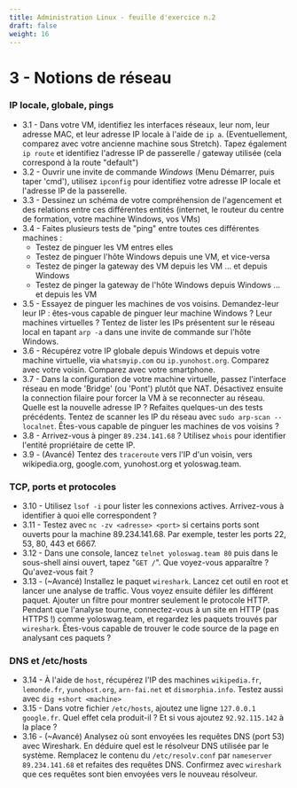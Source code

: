 ```yaml
---
title: Administration Linux - feuille d'exercice n.2
draft: false
weight: 16
---
```


# 3 - Notions de réseau

### IP locale, globale, pings

- 3.1 - Dans votre VM, identifiez les interfaces réseaux, leur nom, leur adresse MAC, et leur adresse IP locale à l'aide de `ip a`. (Eventuellement, comparez avec votre ancienne machine sous Stretch). Tapez également `ip route` et identifiez l'adresse IP de passerelle / gateway utilisée (cela correspond à la route "default")
- 3.2 - Ouvrir une invite de commande _Windows_ (Menu Démarrer, puis taper 'cmd'), utilisez `ipconfig` pour identifiez votre adresse IP locale et l'adresse IP de la passerelle.
- 3.3 - Dessinez un schéma de votre compréhension de l'agencement et des relations entre ces différentes entités (internet, le routeur du centre de formation, votre machine Windows, vos VMs)
- 3.4 - Faites plusieurs tests de "ping" entre toutes ces différentes machines :
  - Testez de pinguer les VM entres elles
  - Testez de pinguer l'hôte Windows depuis une VM, et vice-versa
  - Testez de pinger la gateway des VM depuis les VM ... et depuis Windows
  - Testez de pinger la gateway de l'hôte Windows depuis Windows ... et depuis les VM
- 3.5 - Essayez de pinguer les machines de vos voisins. Demandez-leur leur IP : êtes-vous capable de pinguer leur machine Windows ? Leur machines virtuelles ? Tentez de lister les IPs présentent sur le réseau local en tapant `arp -a` dans une invite de commande sur l'hôte Windows.
- 3.6 - Récupérez votre IP globale depuis Windows et depuis votre machine virtuelle, via `whatsmyip.com` ou `ip.yunohost.org`. Comparez avec votre voisin. Comparez avec votre smartphone.
- 3.7 - Dans la configuration de votre machine virtuelle, passez l'interface réseau en mode 'Bridge' (ou 'Pont') plutôt que NAT. Désactivez ensuite la connection filaire pour forcer la VM à se reconnecter au réseau. Quelle est la nouvelle adresse IP ? Refaites quelques-un des tests précédents. Tentez de scanner les IP du réseau avec `sudo arp-scan --localnet`. Êtes-vous capable de pinguer les machines de vos voisins ?
- 3.8 - Arrivez-vous à pinger `89.234.141.68` ? Utilisez `whois` pour identifier l'entité propriétaire de cette IP.
- 3.9 - (Avancé) Tentez des `traceroute` vers l'IP d'un voisin, vers wikipedia.org, google.com, yunohost.org et yoloswag.team.

### TCP, ports et protocoles

- 3.10 - Utilisez `lsof -i` pour lister les connexions actives. Arrivez-vous à identifier à quoi elle correspondent ?
- 3.11 - Testez avec `nc -zv <adresse> <port>` si certains ports sont ouverts pour la machine 89.234.141.68. Par exemple, tester les ports 22, 53, 80, 443 et 6667.
- 3.12 - Dans une console, lancez `telnet yoloswag.team 80` puis dans le sous-shell ainsi ouvert, tapez "`GET /`". Que voyez-vous apparaître ? Qu'avez-vous fait ?
- 3.13 - (~Avancé) Installez le paquet `wireshark`. Lancez cet outil en root et lancer une analyse de traffic. Vous voyez ensuite défiler les différent paquet. Ajouter un filtre pour montrer seulement le protocole HTTP. Pendant que l'analyse tourne, connectez-vous à un site en HTTP (pas HTTPS !) comme yoloswag.team, et regardez les paquets trouvés par `wireshark`. Êtes-vous capable de trouver le code source de la page en analysant ces paquets ?

### DNS et /etc/hosts

- 3.14 - À l'aide de `host`, récupérez l'IP des machines `wikipedia.fr`, `lemonde.fr`, `yunohost.org`, `arn-fai.net` et `dismorphia.info`. Testez aussi avec `dig +short <machine>`
- 3.15 - Dans votre fichier `/etc/hosts`, ajoutez une ligne `127.0.0.1 google.fr`. Quel effet cela produit-il ? Et si vous ajoutez `92.92.115.142` à la place ?
- 3.16 - (~Avancé) Analysez où sont envoyées les requêtes DNS (port 53) avec Wireshark. En déduire quel est le résolveur DNS utilisée par le système. Remplacez le contenu du `/etc/resolv.conf` par `nameserver 89.234.141.68` et refaites des requêtes DNS. Confirmez avec `wireshark` que ces requêtes sont bien envoyées vers le nouveau résolveur.

<!-- # 4 - Notions de cryptographie

- 4.0 - Installer `gpg` si le programme n'est pas déjà présent
- 4.1 - Générer une clef GPG avec `gpg --full-generate-key`.
- 4.2 - Récupérer la clef GPG du formateur puis l'importer avec `gpg --import <chemin_vers_la_clef>`. S'assurer que la clef a bien été importée avec `gpg --list-key`.
- 4.3 - Écrire un court message pour le formateur dans un fichier (par exemple, 'Je fais du chiffrement !') puis chiffrer ce fichier avec `gpg --encrypt --armor <fichier>`.
- 4.4 - Exportez votre clef publique avec `gpg --armor --export you@example.com > mykey.asc`
- 4.5 - Envoyer un mail au formateur (éventuellement depuis `throwawaymail.com`) avec le message chiffré **et votre clef publique**.
- 4.6 - Attendre une réponse, et tenter de la déchiffrer avec `gpg --decrypt`. -->

